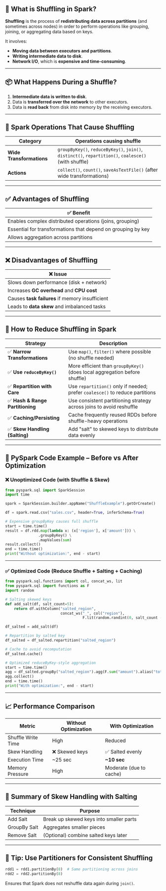 ## 🔄 What is **Shuffling** in Spark?

**Shuffling** is the process of **redistributing data across partitions** (and sometimes across nodes) in order to perform operations like grouping, joining, or aggregating data based on keys.

It involves:

* **Moving data between executors and partitions**.
* **Writing intermediate data to disk**.
* **Network I/O**, which is **expensive and time-consuming**.

---

## 📦 What Happens During a Shuffle?

1. **Intermediate data is written to disk**.
2. Data is **transferred over the network** to other executors.
3. Data is **read back** from disk into memory by the receiving executors.

---

## 🛑 Spark Operations That Cause Shuffling

| Category                 | Operations causing shuffle                                                                            |
| ------------------------ | ----------------------------------------------------------------------------------------------------- |
| **Wide Transformations** | `groupByKey()`, `reduceByKey()`, `join()`, `distinct()`, `repartition()`, `coalesce()` (with shuffle) |
| **Actions**              | `collect()`, `count()`, `saveAsTextFile()` (after wide transformations)                               |

---

## ✅ Advantages of Shuffling

| ✅ Benefit                                                    |
| ------------------------------------------------------------ |
| Enables complex distributed operations (joins, grouping)     |
| Essential for transformations that depend on grouping by key |
| Allows aggregation across partitions                         |

---

## ❌ Disadvantages of Shuffling

| ❌ Issue                                         |
| ----------------------------------------------- |
| Slows down performance (disk + network)         |
| Increases **GC overhead** and **CPU cost**      |
| Causes **task failures** if memory insufficient |
| Leads to **data skew** and imbalanced tasks     |

---

## 🚫 How to **Reduce Shuffling** in Spark

| Strategy                        | Description                                                                  |
| ------------------------------- | ---------------------------------------------------------------------------- |
| ✅ **Narrow Transformations**    | Use `map()`, `filter()` where possible (no shuffle needed)                   |
| ✅ **Use `reduceByKey()`**       | More efficient than `groupByKey()` (does local aggregation before shuffle)   |
| ✅ **Repartition with Care**     | Use `repartition()` only if needed; prefer `coalesce()` to reduce partitions |
| ✅ **Hash & Range Partitioning** | Use consistent partitioning strategy across joins to avoid reshuffle         |
| ✅ **Caching/Persisting**        | Cache frequently reused RDDs before shuffle-heavy operations                 |
| ✅ **Skew Handling (Salting)**   | Add "salt" to skewed keys to distribute data evenly                          |

---

## 🧪 PySpark Code Example – Before vs After Optimization

### ❌ Unoptimized Code (with Shuffle & Skew)

```python
from pyspark.sql import SparkSession
import time

spark = SparkSession.builder.appName("ShuffleExample").getOrCreate()

df = spark.read.csv("sales.csv", header=True, inferSchema=True)

# Expensive groupByKey causes full shuffle
start = time.time()
result = df.rdd.map(lambda x: (x['region'], x['amount'])) \
               .groupByKey() \
               .mapValues(sum)
result.collect()
end = time.time()
print("Without optimization:", end - start)
```

---

### ✅ Optimized Code (Reduce Shuffle + Salting + Caching)

```python
from pyspark.sql.functions import col, concat_ws, lit
from pyspark.sql import functions as F
import random

# Salting skewed keys
def add_salt(df, salt_count=5):
    return df.withColumn("salted_region", 
                         concat_ws("_", col("region"), 
                                   F.lit(random.randint(0, salt_count - 1))))

df_salted = add_salt(df)

# Repartition by salted key
df_salted = df_salted.repartition("salted_region")

# Cache to avoid recomputation
df_salted.cache()

# Optimized reduceByKey-style aggregation
start = time.time()
agg = df_salted.groupBy("salted_region").agg(F.sum("amount").alias("total"))
agg.collect()
end = time.time()
print("With optimization:", end - start)
```

---

## 📈 Performance Comparison

| Metric             | Without Optimization | With Optimization       |
| ------------------ | -------------------- | ----------------------- |
| Shuffle Write Time | High                 | Reduced                 |
| Skew Handling      | ❌ Skewed keys        | ✅ Salted evenly         |
| Execution Time     | \~25 sec             | **\~10 sec**            |
| Memory Pressure    | High                 | Moderate (due to cache) |

---

## 📌 Summary of Skew Handling with Salting

| Technique    | Purpose                                 |
| ------------ | --------------------------------------- |
| Add Salt     | Break up skewed keys into smaller parts |
| GroupBy Salt | Aggregates smaller pieces               |
| Remove Salt  | (Optional) combine salted keys later    |

---

## 🧠 Tip: Use Partitioners for Consistent Shuffling

```python
rdd1 = rdd1.partitionBy(8)  # Same partitioning across joins
rdd2 = rdd2.partitionBy(8)
```

Ensures that Spark does not reshuffle data again during `join()`.
